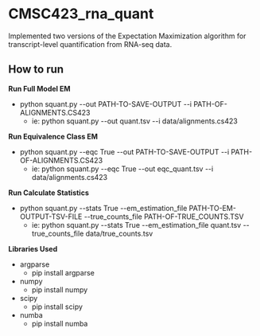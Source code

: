 # CMSC423_rna_quant
Implemented two versions of the Expectation Maximization algorithm for transcript-level quantification from RNA-seq data.

## How to run
**Run Full Model EM**
- python squant.py --out PATH-TO-SAVE-OUTPUT --i PATH-OF-ALIGNMENTS.CS423
	- ie: python squant.py --out quant.tsv --i data/alignments.cs423

**Run Equivalence Class EM**
- python squant.py --eqc True --out PATH-TO-SAVE-OUTPUT --i PATH-OF-ALIGNMENTS.CS423
	- ie: python squant.py --eqc True --out eqc_quant.tsv --i data/alignments.cs423

**Run Calculate Statistics**
- python squant.py --stats True --em_estimation_file PATH-TO-EM-OUTPUT-TSV-FILE --true_counts_file PATH-OF-TRUE_COUNTS.TSV
	- ie: python squant.py --stats True --em_estimation_file quant.tsv --true_counts_file data/true_counts.tsv

**Libraries Used**
- argparse
	- pip install argparse
- numpy
	- pip install numpy
- scipy
	- pip install scipy
- numba
	- pip install numba
